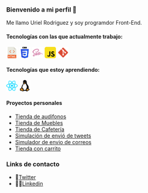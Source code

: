 ### Bienvenido a mi perfil 👋 

Me llamo Uriel Rodriguez y soy programdor Front-End.

#### Tecnologías con las que actualmente trabajo:

<img src="./html-svgrepo-com.svg" width="30px"> <img src="./css-3-logo-svgrepo-com.svg" width="30px"> <img src="./sass-svgrepo-com.svg " width="30px"> <img src="./javascript-svgrepo-com.svg " width="30px"> <img src="./git-svgrepo-com.svg" width="30px">


#### Tecnologías que estoy aprendiendo:

<img src="./react-svgrepo-com.svg" width="30px"> <img src="./linux-svgrepo-com.svg" width="30px">

#### Proyectos personales

- [Tienda de audifonos](https://urielcode.github.io/tienda-audifonos/)
- [Tienda de Muebles](https://urielcode.github.io/proyecto-tienda/)
- [Tienda de Cafetería](https://urielcode.github.io/pagina-cafeteria/)
- [Simulación de envió de tweets](https://urielcode.github.io/tweets-local-storage/)
- [Simulador de envio de correos](https://urielcode.github.io/simulador-envio-correos/)
- [Tienda con carrito](https://urielcode.github.io/tienda-carrito/)


### Links de contacto

- 🐣[Twitter](https://twitter.com/RdguezUriel)
- 👨‍💼[Linkedin](https://www.linkedin.com/in/urielrdguez/)
